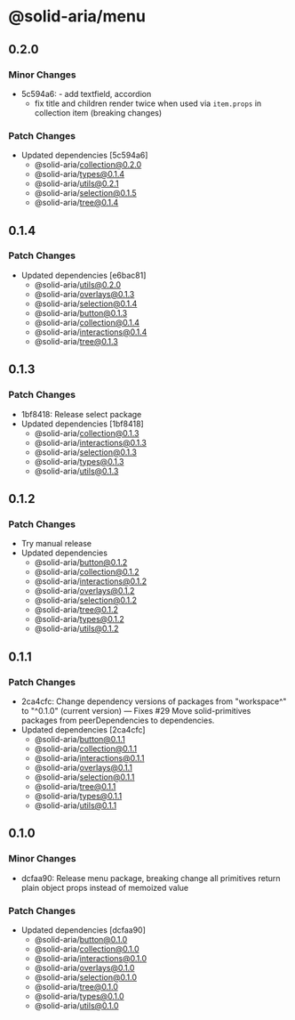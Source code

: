 # @solid-aria/menu

## 0.2.0

### Minor Changes

- 5c594a6: - add textfield, accordion
  - fix title and children render twice when used via `item.props` in collection item (breaking changes)

### Patch Changes

- Updated dependencies [5c594a6]
  - @solid-aria/collection@0.2.0
  - @solid-aria/types@0.1.4
  - @solid-aria/utils@0.2.1
  - @solid-aria/selection@0.1.5
  - @solid-aria/tree@0.1.4

## 0.1.4

### Patch Changes

- Updated dependencies [e6bac81]
  - @solid-aria/utils@0.2.0
  - @solid-aria/overlays@0.1.3
  - @solid-aria/selection@0.1.4
  - @solid-aria/button@0.1.3
  - @solid-aria/collection@0.1.4
  - @solid-aria/interactions@0.1.4
  - @solid-aria/tree@0.1.3

## 0.1.3

### Patch Changes

- 1bf8418: Release select package
- Updated dependencies [1bf8418]
  - @solid-aria/collection@0.1.3
  - @solid-aria/interactions@0.1.3
  - @solid-aria/selection@0.1.3
  - @solid-aria/types@0.1.3
  - @solid-aria/utils@0.1.3

## 0.1.2

### Patch Changes

- Try manual release
- Updated dependencies
  - @solid-aria/button@0.1.2
  - @solid-aria/collection@0.1.2
  - @solid-aria/interactions@0.1.2
  - @solid-aria/overlays@0.1.2
  - @solid-aria/selection@0.1.2
  - @solid-aria/tree@0.1.2
  - @solid-aria/types@0.1.2
  - @solid-aria/utils@0.1.2

## 0.1.1

### Patch Changes

- 2ca4cfc: Change dependency versions of packages from "workspace^" to "^0.1.0" (current version) — Fixes #29
  Move solid-primitives packages from peerDependencies to dependencies.
- Updated dependencies [2ca4cfc]
  - @solid-aria/button@0.1.1
  - @solid-aria/collection@0.1.1
  - @solid-aria/interactions@0.1.1
  - @solid-aria/overlays@0.1.1
  - @solid-aria/selection@0.1.1
  - @solid-aria/tree@0.1.1
  - @solid-aria/types@0.1.1
  - @solid-aria/utils@0.1.1

## 0.1.0

### Minor Changes

- dcfaa90: Release menu package, breaking change all primitives return plain object props instead of memoized value

### Patch Changes

- Updated dependencies [dcfaa90]
  - @solid-aria/button@0.1.0
  - @solid-aria/collection@0.1.0
  - @solid-aria/interactions@0.1.0
  - @solid-aria/overlays@0.1.0
  - @solid-aria/selection@0.1.0
  - @solid-aria/tree@0.1.0
  - @solid-aria/types@0.1.0
  - @solid-aria/utils@0.1.0
